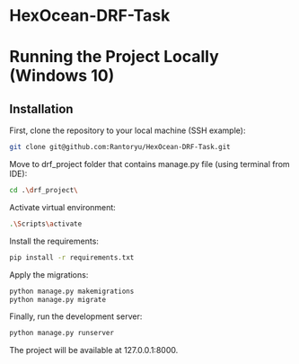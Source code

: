 # HexOcean-DRF-Task

# Running the Project Locally (Windows 10)

## Installation

First, clone the repository to your local machine (SSH example):

```bash
git clone git@github.com:Rantoryu/HexOcean-DRF-Task.git
```

Move to drf_project folder that contains manage.py file (using terminal from IDE):
```bash
cd .\drf_project\
```

Activate virtual environment:
```bash
.\Scripts\activate
```

Install the requirements:

```bash
pip install -r requirements.txt
```

Apply the migrations:

```bash
python manage.py makemigrations
python manage.py migrate
```

Finally, run the development server:

```bash
python manage.py runserver
```

The project will be available at 127.0.0.1:8000.
